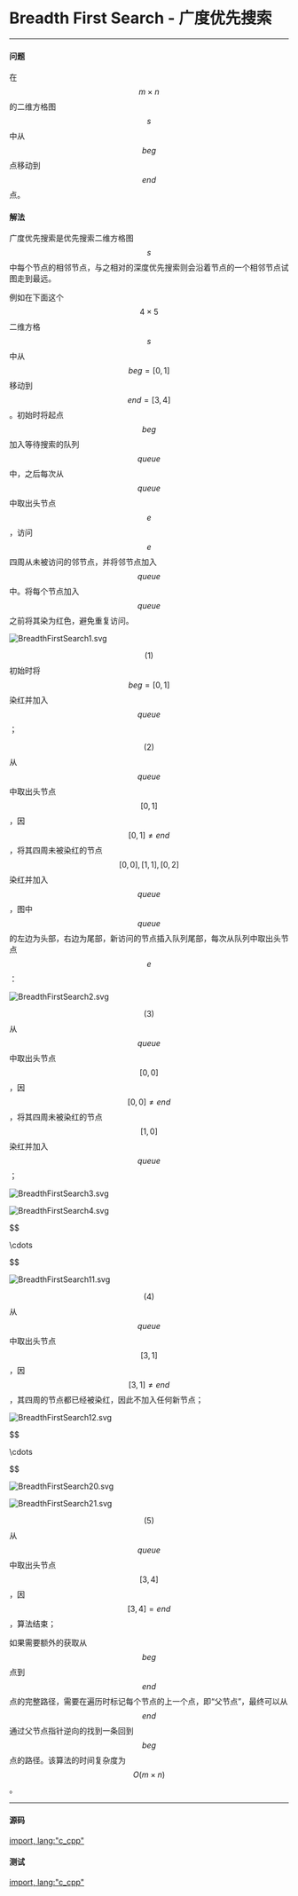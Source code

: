 <script type="text/javascript" src="https://cdnjs.cloudflare.com/ajax/libs/mathjax/2.7.1/MathJax.js?config=TeX-AMS-MML_HTMLorMML"/></script>
<script> gitbook.events.bind("page.change", function() { MathJax.Hub.Queue(["Typeset",MathJax.Hub]); } </script>

# Breadth First Search - 广度优先搜索

--------

#### 问题

在$$ m \times n $$的二维方格图$$ s $$中从$$ beg $$点移动到$$ end $$点。

#### 解法

广度优先搜索是优先搜索二维方格图$$ s $$中每个节点的相邻节点，与之相对的深度优先搜索则会沿着节点的一个相邻节点试图走到最远。

例如在下面这个$$ 4 \times 5 $$二维方格$$ s $$中从$$ beg = [0,1] $$移动到$$ end = [3,4] $$。初始时将起点$$ beg $$加入等待搜索的队列$$ queue $$中，之后每次从$$ queue $$中取出头节点$$ e $$，访问$$ e $$四周从未被访问的邻节点，并将邻节点加入$$ queue $$中。将每个节点加入$$ queue $$之前将其染为红色，避免重复访问。

![BreadthFirstSearch1.svg](../res/BreadthFirstSearch1.svg)

$$ (1) $$初始时将$$ beg = [0,1] $$染红并加入$$ queue $$；

$$ (2) $$从$$ queue $$中取出头节点$$ [0,1] $$，因$$ [0,1] \ne end $$，将其四周未被染红的节点$$ [0,0], [1,1], [0,2] $$染红并加入$$ queue $$，图中$$ queue $$的左边为头部，右边为尾部，新访问的节点插入队列尾部，每次从队列中取出头节点$$ e $$：

![BreadthFirstSearch2.svg](../res/BreadthFirstSearch2.svg)

$$ (3) $$从$$ queue $$中取出头节点$$ [0,0] $$，因$$ [0,0] \ne end $$，将其四周未被染红的节点$$ [1,0] $$染红并加入$$ queue $$；

![BreadthFirstSearch3.svg](../res/BreadthFirstSearch3.svg)

![BreadthFirstSearch4.svg](../res/BreadthFirstSearch4.svg)

$$

\cdots

$$

![BreadthFirstSearch11.svg](../res/BreadthFirstSearch11.svg)

$$ (4) $$从$$ queue $$中取出头节点$$ [3,1] $$，因$$ [3,1] \ne end $$，其四周的节点都已经被染红，因此不加入任何新节点；

![BreadthFirstSearch12.svg](../res/BreadthFirstSearch12.svg)

$$

\cdots

$$

![BreadthFirstSearch20.svg](../res/BreadthFirstSearch20.svg)

![BreadthFirstSearch21.svg](../res/BreadthFirstSearch21.svg)

$$ (5) $$从$$ queue $$中取出头节点$$ [3,4] $$，因$$ [3,4] = end $$，算法结束；

如果需要额外的获取从$$ beg $$点到$$ end $$点的完整路径，需要在遍历时标记每个节点的上一个点，即“父节点”，最终可以从$$ end $$通过父节点指针逆向的找到一条回到$$ beg $$点的路径。该算法的时间复杂度为$$ O(m \times n) $$。

--------

#### 源码

[import, lang:"c_cpp"](../../../src/Search/BreadthFirstSearch.h)

#### 测试

[import, lang:"c_cpp"](../../../src/Search/BreadthFirstSearch.cpp)

